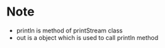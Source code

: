 # Note

- println is method of printStream class
- out is a object which is used to call println method